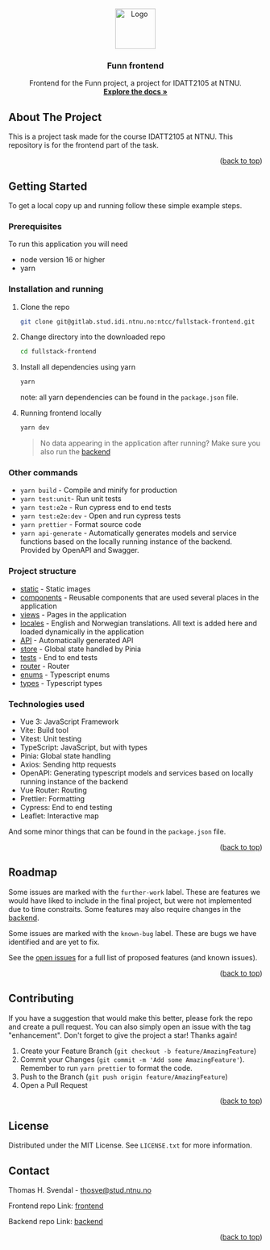 <!-- Improved compatibility of back to top link: See: https://github.com/othneildrew/Best-README-Template/pull/73 -->
<a name="readme-top"></a>
<!--
*** Thanks for checking out the Best-README-Template. If you have a suggestion
*** that would make this better, please fork the repo and create a pull request
*** or simply open an issue with the tag "enhancement".
*** Don't forget to give the project a star!
*** Thanks again! Now go create something AMAZING! :D
-->




<!-- PROJECT LOGO -->
<br />
<div align="center">
  <a href="https://github.com/github_username/repo_name">
    <img src="images/logo.png" alt="Logo" width="80" height="80">
  </a>

<h3 align="center">Funn frontend</h3>

  <p align="center">
    Frontend for the Funn project, a project for IDATT2105 at NTNU.
    <br />
    <a href="DocsLinks"><strong>Explore the docs »</strong></a>
  </p>
</div>

<!-- ABOUT THE PROJECT -->
## About The Project

This is a project task made for the course IDATT2105 at NTNU. This repository is for the frontend part of the task.
<p align="right">(<a href="#readme-top">back to top</a>)</p>


<!-- GETTING STARTED -->
## Getting Started
To get a local copy up and running follow these simple example steps.

### Prerequisites

To run this application you will need
- node version 16 or higher
- yarn

### Installation and running


1. Clone the repo
   ```sh
   git clone git@gitlab.stud.idi.ntnu.no:ntcc/fullstack-frontend.git
   ```
2. Change directory into the downloaded repo
   ```sh
   cd fullstack-frontend
   ```
3. Install all dependencies using yarn
   ```sh
   yarn
   ```

   note: all yarn dependencies can be found in the `package.json` file.


4. Running frontend locally
   ```sh
   yarn dev
   ```
   > No data appearing in the application after running? Make sure you also run the [backend](https://gitlab.stud.idi.ntnu.no/ntcc/fullstack-backend)

### Other commands
- `yarn build` - Compile and minify for production
- `yarn test:unit`- Run unit tests
- `yarn test:e2e` - Run cypress end to end tests
- `yarn test:e2e:dev` - Open and run cypress tests
- `yarn prettier` - Format source code
- `yarn api-generate` - Automatically generates models and service functions based on the locally running instance of the backend. Provided by OpenAPI and Swagger.


### Project structure

- [static](https://gitlab.stud.idi.ntnu.no/ntcc/fullstack-frontend/-/tree/main/static) - Static images
- [components](https://gitlab.stud.idi.ntnu.no/ntcc/fullstack-frontend/-/tree/main/src/components) - Reusable components that are used several places in the application
- [views](https://gitlab.stud.idi.ntnu.no/ntcc/fullstack-frontend/-/tree/main/src/views) - Pages in the application
- [locales](https://gitlab.stud.idi.ntnu.no/ntcc/fullstack-frontend/-/tree/main/src/components) - English and Norwegian translations. All text is added here and loaded dynamically in the application  
- [API](https://gitlab.stud.idi.ntnu.no/ntcc/fullstack-frontend/-/tree/main/src/api) - Automatically generated API
- [store](https://gitlab.stud.idi.ntnu.no/ntcc/fullstack-frontend/-/tree/main/src/components) - Global state handled by Pinia
- [tests](https://gitlab.stud.idi.ntnu.no/ntcc/fullstack-frontend/-/tree/main/cypress/e2e) - End to end tests
- [router](https://gitlab.stud.idi.ntnu.no/ntcc/fullstack-frontend/-/tree/main/src/router) - Router
- [enums](https://gitlab.stud.idi.ntnu.no/ntcc/fullstack-frontend/-/tree/main/src/enums) - Typescript enums
- [types](https://gitlab.stud.idi.ntnu.no/ntcc/fullstack-frontend/-/tree/main/src/enums) - Typescript types


### Technologies used

- Vue 3: JavaScript Framework
- Vite: Build tool
- Vitest: Unit testing
- TypeScript: JavaScript, but with types
- Pinia: Global state handling
- Axios: Sending http requests
- OpenAPI: Generating typescript models and services based on locally running instance of the backend
- Vue Router: Routing
- Prettier: Formatting
- Cypress: End to end testing
- Leaflet: Interactive map

And some minor things that can be found in the `package.json` file.


<p align="right">(<a href="#readme-top">back to top</a>)</p>


<!-- ROADMAP -->
## Roadmap
Some issues are marked with the `further-work` label. These are features we would have liked to include in the final project, but were not implemented due to time constraits. Some features may also require changes in the [backend](https://gitlab.stud.idi.ntnu.no/ntcc/fullstack-backend).

Some issues are marked with the `known-bug` label. These are bugs we have identified and are yet to fix.

See the [open issues](https://gitlab.stud.idi.ntnu.no/ntcc/fullstack-frontend/-/issues) for a full list of proposed features (and known issues).

<p align="right">(<a href="#readme-top">back to top</a>)</p>


<!-- CONTRIBUTING -->
## Contributing
If you have a suggestion that would make this better, please fork the repo and create a pull request. You can also simply open an issue with the tag "enhancement".
Don't forget to give the project a star! Thanks again!

1. Create your Feature Branch (`git checkout -b feature/AmazingFeature`)
2. Commit your Changes (`git commit -m 'Add some AmazingFeature'`). Remember to run `yarn prettier` to format the code.
3. Push to the Branch (`git push origin feature/AmazingFeature`)
4. Open a Pull Request


<p align="right">(<a href="#readme-top">back to top</a>)</p>

<!-- LICENSE -->
## License

Distributed under the MIT License. See `LICENSE.txt` for more information.


<!-- CONTACT -->
## Contact

Thomas H. Svendal - thosve@stud.ntnu.no

Frontend repo Link: [frontend](https://gitlab.stud.idi.ntnu.no/ntcc/fullstack-frontend)

Backend repo Link: [backend](https://gitlab.stud.idi.ntnu.no/ntcc/fullstack-backend)

<p align="right">(<a href="#readme-top">back to top</a>)</p>
